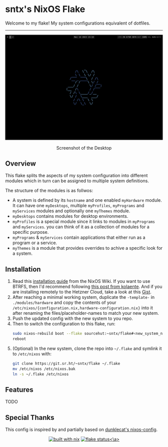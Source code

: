 # sntx's NixOS Flake

<!-- intro -->

Welcome to my flake!
My system configurations equivalent of dotfiles.

---

<!-- screenshots -->

![Desktop](./.screenshots/01.png)
<p style="text-align: center;">
Screenshot of the Desktop
</p>

## Overview

This flake splits the aspects of my system configuration into different modules
which in turn can be assigned to multiple system definitions.

The structure of the modules is as follwos:

* A system is defined by its `hostname` and one enabled `myHardware` module.
It can have one `myDesktops`, multiple `myProfiles`, `myPrograms` and
`myServices` modules and optionally one `myThemes` module.
* `myDesktops` contains modules for desktop environments.
* `myProfiles` is a special module since it links to modules in `myPrograms` and
`myServices`. you can think of it as a collection of modules for a specific purpose.
* `myPrograms` & `myServices` contain applications that either run as a program
or a service.
* `myThemes` is a module that provides overrides to achive a specific look for a
system.

## Installation

1. Read this [installation guide](https://nixos.wiki/wiki/NixOS_Installation_Guide)
from the NixOS Wiki. If you want to use BTRFS, then I'd recommend following
[this post from kolaente](https://blog.kolaente.de/2021/11/installing-nixos-with-encrypted-btrfs-root-device-and-home-manager-from-start-to-finish/).
And if you are installing remotely to the Hetzner Cloud, take a look at this
[Gist](https://gist.github.com/cyber-murmel/8b726b45047907a842a9dc9db2618b0a).
1. After reaching a minimal working system, duplicate the `-template-` in
`./modules/hardware` and copy the contents of your
`/etc/nixos/{configuration.nix,hardware-configuration.nix}` into it after
renaming the files/placeholder-names to match your new system.
1. Push the updated config with the new system to you repo.
1. Then to switch the configuration to this flake, run:
    ```sh
    sudo nixos-rebuild boot --flake sourcehut:~sntx/flake#<new_system_name>
    reboot
    ```
1. (Optional) In the new system, clone the repo into `~/.flake` and symlink it
to `/etc/nixos` with:
    ```sh
    git clone https://git.sr.ht/~sntx/flake ~/.flake
    mv /etc/nixos /etc/nixos.bak
    ln -s ~/.flake /etc/nixos
    ```

## Features

TODO

## Special Thanks

This config is inspired by and partially based on [dunklecat's nixos-config](https://git.sr.ht/~dunklecat/nixos-config).

<!-- badges -->

<p style="text-align: center;">
<a href="https://builtwithnix.org"><img src="https://builtwithnix.org/badge.svg" alt="built with nix"></a>
<a href="https://builds.sr.ht/~sntx/flake?"><img src="https://builds.sr.ht/~sntx/flake.svg" alt="flake status"><\a>
<!-- <a href=""><img src="" alt=""><\a> -->
</p>
